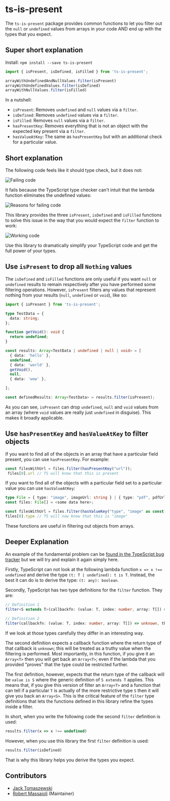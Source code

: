 # ts-is-present

The `ts-is-present` package provides common functions to let you filter out the `null` or `undefined`
values from arrays in your code AND end up with the types that you expect.

## Super short explanation

Install: `npm install --save ts-is-present`

``` typescript
import { isPresent, isDefined, isFilled } from 'ts-is-present';

arrayWithUndefinedAndNullValues.filter(isPresent)
arrayWithUndefinedValues.filter(isDefined)
arrayWithNullValues.filter(isFilled)
```

In a nutshell:

 - `isPresent`: Removes `undefined` and `null` values via a `filter`.
 - `isDefined`: Removes `undefined` values via a `filter`.
 - `isFilled`: Removes `null` values via a `filter`.
 - `hasPresentKey`: Removes everything that is not an object with the expected key present via a `filter`.
 - `hasValueAtKey`: The same as `hasPresentKey` but with an additional check for a particular value. 

## Short explanation

The following code feels like it should type check, but it does not:

![Failing code](https://i.imgur.com/d8EBtg6.png)

It fails because the TypeScript type checker can't intuit that the lambda function eliminates the undefined values:

![Reasons for failing code](https://i.imgur.com/32biELe.png)

This library provides the three `isPresent`, `isDefined` and `isFilled` functions to solve this issue in the way that you would
expect the `filter` function to work:

![Working code](https://i.imgur.com/WqgHTrU.png)

Use this library to dramatically simplify your TypeScript code and get the full power of your types.

## Use `isPresent` to drop all `Nothing` values

The `isDefined` and `isFilled` functions are only useful if you want `null` or `undefined` results to remain respectively
after you have performed some filtering operations. However, `isPresent` filters any values that represent nothing
from your results (`null`, `undefined` or `void`), like so:

``` typescript
import { isPresent } from 'ts-is-present';

type TestData = {
  data: string;
};

function getVoid(): void {
  return undefined;
}

const results: Array<TestData | undefined | null | void> = [
  { data: 'hello' },
  undefined,
  { data: 'world' },
  getVoid(),
  null,
  { data: 'wow' },

];

const definedResults: Array<TestData> = results.filter(isPresent);
```

As you can see, `isPresent` can drop `undefined`, `null` and `void` values from an array (where `void` values are
really just `undefined` in disguise). This makes it broadly applicable.

## Use `hasPresentKey` and `hasValueAtKey` to filter objects

If you want to find all of the objects in an array that have a particular field present, you can use `hasPresentKey`. For example:

``` typescript
const filesWithUrl = files.filter(hasPresentKey("url"));
 files[0].url // TS will know that this is present
```

If you want to find all of the objects with a particular field set to a particular value you can use `hasValueAtKey`:

``` typescript
type File = { type: "image", imageUrl: string } | { type: "pdf", pdfUrl: string };
const files: File[] = <some data here>;

const filesWithUrl = files.filter(hasValueKey("type", "image" as const));
files[0].type // TS will now know that this is "image"
```

These functions are useful in filtering out objects from arrays.

## Deeper Explanation

An example of the fundamental problem can be [found in the TypeScript bug tracker](https://github.com/microsoft/TypeScript/issues/16069) 
but we will try and explain it again simply here.

Firstly, TypeScript can not look at the following 
lambda function `x => x !== undefined` and derive the type `(t: T | undefined): t is T`. 
Instead, the best it can do is to derive the type: `(t: any): boolean`.

Secondly, TypeScript has two type definitions for the `filter` function. They are:

``` typescript
// Definition 1
filter<S extends T>(callbackfn: (value: T, index: number, array: T[]) => value is S, thisArg?: any): S[];
    
// Definition 2
filter(callbackfn: (value: T, index: number, array: T[]) => unknown, thisArg?: any): T[];
```

If we look at those types carefully they differ in an interesting way. 

The second definition expects a callback function where the return type of that callback is `unknown`; 
this will be treated as a truthy value when the filtering is performed. Most importantly, in this 
function, if you give it an `Array<T>` then you will get back an `Array<T>`; even if the lambda 
that you provided "proves" that the type could be restricted further.

The first definition, however, expects that the return type of the callback will be `value is S` 
where the generic definition of `S extends T` applies. This means that, if you give this version of 
filter an `Array<T>` and a function that can tell if a particular `T` is actually of the more restrictive 
type `S` then it will give you back an `Array<S>`. This is the critical feature of the `filter` type definitions
that lets the functions defined in this library refine the types inside a filter.

In short, when you write the following code the second `filter` definition is used:

``` typescript
results.filter(x => x !== undefined)
```

However, when you use this library the first `filter` definition is used:

``` typescript
results.filter(isDefined)
```

That is why this library helps you derive the types you expect.

## Contributors

 - [Jack Tomaszewski](https://github.com/jtomaszewski)
 - [Robert Massaioli](https://github.com/robertmassaioli) (Maintainer) 
